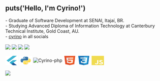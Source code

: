 <h2 style= "blue">puts('Hello, I'm Cyrino!')</h2>
<div>
- Graduate of Software Development at SENAI, Itajaí, BR.
  </br>
- Studying Advanced Diploma of Information Technology at Canterbury Technical Institute, Gold Coast, AU.
</br>
- <a href="https://linktr.ee/cyrino">cyrino</a> in all socials 
</div>
</br>
<div> 
  <a href="https://instagram.com/cyrinoo_" target="_blank"><img src="https://img.shields.io/badge/-Instagram-%23E4405F?style=for-the-badge&logo=instagram&logoColor=white" target="_blank"></a>
  <a href = "mailto:wocyrino@gmail.com"><img src="https://img.shields.io/badge/-Gmail-%23333?style=for-the-badge&logo=gmail&logoColor=white" target="_blank"></a>
  <a href="https://www.linkedin.com/in/pedrocyrinocani/" target="_blank"><img src="https://img.shields.io/badge/-LinkedIn-%230077B5?style=for-the-badge&logo=linkedin&logoColor=white" target="_blank"></a> 

  <a title='Telefone: +55 (47)99643-0880' target="blank" href="https://wa.me/5547996430880"> 
         <img src="https://img.shields.io/badge/WhatsApp-25D366?style=for-the-badge&logo=whatsapp&logoColor=white" style="max-width: 100%;"> 
   </a>   
</div>
<div style="display: inline_block">
  <br>
  <img align="center" alt="Cyrino-React" height="30" width="40" src="https://raw.githubusercontent.com/devicons/devicon/master/icons/flutter/flutter-original.svg">
  <img align="center" alt="Cyrino-Python" height="30" width="40" src="https://raw.githubusercontent.com/devicons/devicon/master/icons/python/python-original.svg">
  <img align="center" alt="Cyrino-php" height="30" width="40" src="https://cdn.jsdelivr.net/gh/devicons/devicon/icons/php/php-original.svg">
  <img align="center" alt="Cyrino-HTML" height="30" width="40" src="https://raw.githubusercontent.com/devicons/devicon/master/icons/html5/html5-original.svg">
  <img align="center" alt="Cyrino-CSS" height="30" width="40" src="https://raw.githubusercontent.com/devicons/devicon/master/icons/css3/css3-original.svg">
  <img align="center" alt="Cyrino-Js" height="30" width="40" src="https://raw.githubusercontent.com/devicons/devicon/master/icons/javascript/javascript-plain.svg">
</div>
<br>
<div align="">
  <a href="https://github.com/Cyrinoo">
  <img height="180em" src="https://github-readme-stats.vercel.app/api/top-langs/?username=Cyrinoo&layout=compact&langs_count=7&theme=dark"/>
</div>
